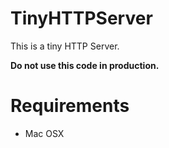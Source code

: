 # TinyHTTPServer

This is a tiny HTTP Server.

**Do not use this code in production.**

# Requirements
- Mac OSX
